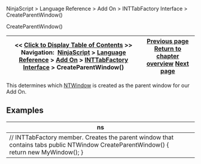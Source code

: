 ﻿
NinjaScript \> Language Reference \> Add On \> INTTabFactory Interface \> CreateParentWindow()

CreateParentWindow()

| \<\< [Click to Display Table of Contents](createparentwindow.md) \>\> **Navigation:**     [NinjaScript](ninjascript.md) \> [Language Reference](language_reference_wip.md) \> [Add On](add_on.md) \> [INTTabFactory Interface](inttabfactory_class.md) \> CreateParentWindow() | [Previous page](inttabfactory_class.md) [Return to chapter overview](inttabfactory_class.md) [Next page](createtabpage.md) |
| --- | --- |
This determines which [NTWindow](ntwindow.md) is created as the parent window for our Add On.
 
## 
## Examples

| ns |
| --- |
| // INTTabFactory member. Creates the parent window that contains tabs public NTWindow CreateParentWindow() {      return new MyWindow(); } |
